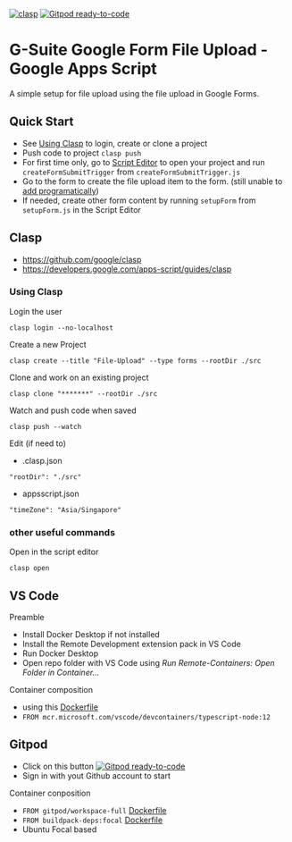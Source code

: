 [![clasp](https://img.shields.io/badge/built%20with-clasp-4285f4.svg)](https://github.com/google/clasp) [![Gitpod ready-to-code](https://img.shields.io/badge/Gitpod-ready--to--code-blue?logo=gitpod)](https://gitpod.io/#https://github.com/lcenchew/dev-container-gas)
# G-Suite Google Form File Upload - Google Apps Script
A simple setup for file upload using the file upload in Google Forms.

## Quick Start

- See [Using Clasp](#using-clasp) to login, create or clone a project
- Push code to project `clasp push`
- For first time only, go to [Script Editor](https://script.google.com/) to open your project and run `createFormSubmitTrigger` from `createFormSubmitTrigger.js`
- Go to the form to create the file upload item to the form. (still unable to [add programatically](https://stackoverflow.com/questions/59400692/)) 
- If needed, create other form content by running `setupForm` from `setupForm.js` in the Script Editor

## Clasp

- https://github.com/google/clasp
- https://developers.google.com/apps-script/guides/clasp

### Using Clasp

Login the user
```
clasp login --no-localhost
```

Create a new Project
```
clasp create --title "File-Upload" --type forms --rootDir ./src
```

Clone and work on an existing project
```
clasp clone "*******" --rootDir ./src
```

Watch and push code when saved
```
clasp push --watch
```

Edit (if need to)
- .clasp.json
```
"rootDir": "./src"
```
- appsscript.json
```
"timeZone": "Asia/Singapore"
```

### other useful commands

Open in the script editor
```
clasp open
```

## VS Code

Preamble
- Install Docker Desktop if not installed
- Install the Remote Development extension pack in VS Code
- Run Docker Desktop
- Open repo folder with VS Code using *Run Remote-Containers: Open Folder in Container...*

Container composition
- using this [Dockerfile](https://github.com/microsoft/vscode-dev-containers/blob/master/containers/typescript-node-12/.devcontainer/Dockerfile)
- `FROM mcr.microsoft.com/vscode/devcontainers/typescript-node:12`

## Gitpod

- Click on this button [![Gitpod ready-to-code](https://img.shields.io/badge/Gitpod-ready--to--code-blue?logo=gitpod)](https://gitpod.io/#https://github.com/lcenchew/dev-container-gas)
- Sign in with yout Github account to start

Container conposition
- `FROM gitpod/workspace-full` [Dockerfile](https://github.com/gitpod-io/workspace-images/blob/master/full/Dockerfile)
- `FROM buildpack-deps:focal` [Dockerfile](https://github.com/docker-library/buildpack-deps/blob/master/ubuntu/focal/Dockerfile)
- Ubuntu Focal based
